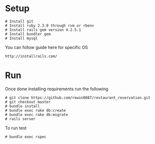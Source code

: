 # Setup

  	# Install git
  	# Install ruby 2.3.0 through rvm or rbenv
  	# Install rails gem version 4.2.5.1
  	# Install bundler gem
  	# Install mysql

You can follow guide here for specific OS

  	http://installrails.com/

# Run

Once done installing requirements run the following

  	# git clone https://github.com/rewin0087/restaurant_reservation.git
  	# git checkout master
  	# bundle install
  	# bundle exec rake db:create
  	# bundle exec rake db:migrate
  	# rails server

To run test

  	# bundle exec rspec